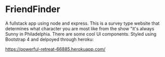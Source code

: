 # FriendFinder
A fullstack app using node and express. This is a survey type website that determines what character you are most like from the show "it's always Sunny in Philadelphia. There are some cool UI components. Styled using Bootstrap 4 and delpoyed through heroku:

https://powerful-retreat-66885.herokuapp.com/
